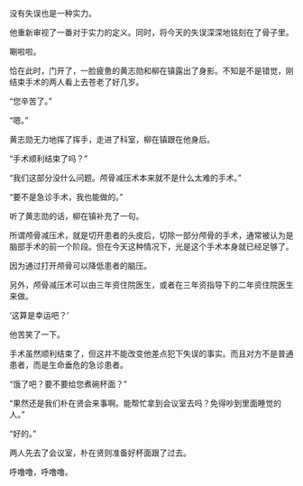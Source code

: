没有失误也是一种实力。

他重新审视了一番对于实力的定义。同时，将今天的失误深深地铭刻在了骨子里。

唰啦啦。

恰在此时，门开了，一脸疲惫的黄志勋和柳在镇露出了身影。不知是不是错觉，刚结束手术的两人看上去苍老了好几岁。

“您辛苦了。”

“嗯。”

黄志勋无力地挥了挥手，走进了科室，柳在镇跟在他身后。

“手术顺利结束了吗？”

“我们这部分没什么问题。颅骨减压术本来就不是什么太难的手术。”

“要不是急诊手术，我也能做的。”

听了黄志勋的话，柳在镇补充了一句。

所谓颅骨减压术，就是切开患者的头皮后，切除一部分颅骨的手术，通常被认为是脑部手术的前一个阶段。但在今天这种情况下，光是这个手术本身就已经足够了。

因为通过打开颅骨可以降低患者的脑压。

另外，颅骨减压术可以由三年资住院医生，或者在三年资指导下的二年资住院医生来做。

‘这算是幸运吧？’

他苦笑了一下。

手术虽然顺利结束了，但这并不能改变他差点犯下失误的事实。而且对方不是普通患者，而是生命垂危的急诊患者。

“饿了吧？要不要给您煮碗杯面？”

“果然还是我们朴在贤会来事啊。能帮忙拿到会议室去吗？免得吵到里面睡觉的人。”

“好的。”

两人先去了会议室，朴在贤则准备好杯面跟了过去。

呼噜噜，呼噜噜。